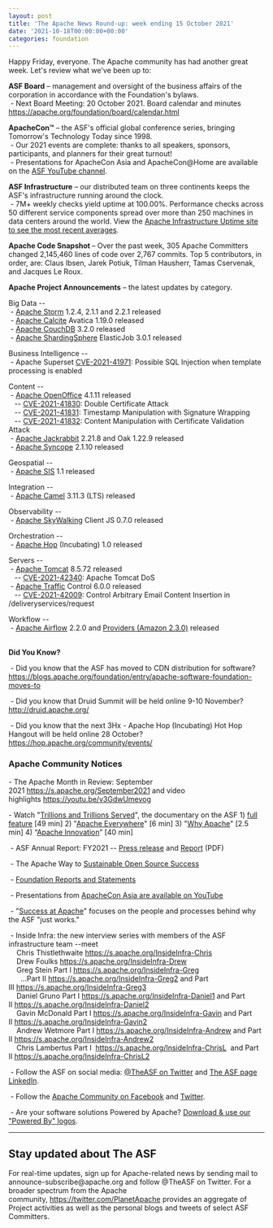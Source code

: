 ```yaml
---
layout: post
title: 'The Apache News Round-up: week ending 15 October 2021'
date: '2021-10-18T00:00:00+00:00'
categories: foundation
---
```

<p></p><p></p><p></p><p></p><p></p><p></p><p></p><p></p><p></p><p></p><p></p><p></p><p></p><p></p><p>Happy Friday, everyone. The Apache community has had another great week. Let's review what we've been up to:</p><span style="font-weight: 700;">ASF Board</span>&nbsp;– management and oversight of the business affairs of the corporation in accordance with the Foundation's bylaws.<br>&nbsp;- Next Board Meeting: 20 October 2021. Board calendar and minutes <a href="https://apache.org/foundation/board/calendar.html" target="_blank">https://apache.org/foundation/board/calendar.html</a><p></p><p><span style="font-weight: 700;">ApacheCon™</span>&nbsp;–
 the ASF's official global conference series, bringing Tomorrow's 
Technology Today since 1998. <br>&nbsp;- Our 2021 events are complete: thanks to all speakers, sponsors, participants, and planners for their great turnout! <br>&nbsp;- Presentations for ApacheCon Asia and ApacheCon@Home are available on the <a href="https://www.youtube.com/c/TheApacheFoundation/" target="_blank">ASF YouTube channel</a>.</p><p><span style="font-weight: 700;">ASF Infrastructure</span>&nbsp;– our distributed team on three continents keeps the ASF's infrastructure running around the clock.<br>&nbsp;-
 7M+ weekly checks yield uptime at 100.00%. Performance checks across 50 
different service components spread over more than 250 machines in data 
centers around the world. View the <a href="http://www.apache.org/uptime/" target="_blank">Apache Infrastructure Uptime site to see the most recent averages</a>.<br></p><p><span style="font-weight: 700;">Apache Code Snapshot&nbsp;</span>–
 Over the past week, 305 Apache Committers changed 2,145,460 lines of 
code over 2,767 commits. Top 5 contributors, in order, are: Claus Ibsen, Jarek Potiuk, Tilman Hausherr, Tamas Cservenak, and Jacques Le Roux. <span style="font-weight: 700;"></span></p><p><span style="font-weight: 700;">Apache Project Announcements</span>&nbsp;– the latest updates by category.</p>Big Data --<br>&nbsp;- <a href="https://storm.apache.org/" target="_blank">Apache </a><span class="il"><a href="https://storm.apache.org/" target="_blank">Storm</a></span> 1.2.4, 2.1.1 and 2.2.1 released <br>&nbsp;- <a href="https://calcite.apache.org/" target="_blank">Apache </a><span class="il"><a href="https://calcite.apache.org/" target="_blank">Calcite</a></span> Avatica 1.19.0 released <br>&nbsp;- <a href="https://couchdb.apache.org/" target="_blank">Apache </a><span class="il"><a href="https://couchdb.apache.org/" target="_blank">CouchDB</a></span> 3.2.0 released<br>&nbsp;- <a href="https://shardingsphere.apache.org/elasticjob/" target="_blank">Apache </a><span class="il"><a href="https://shardingsphere.apache.org/elasticjob/" target="_blank">ShardingSphere</a></span> ElasticJob 3.0.1 released<a href="https://shardingsphere.apache.org/elasticjob/" rel="noreferrer" target="_blank" data-saferedirecturl="https://www.google.com/url?q=https://shardingsphere.apache.org/elasticjob/&amp;source=gmail&amp;ust=1634397205465000&amp;usg=AFQjCNG-Yog9fSpz-aDGGP143-bkHjCm8w"></a><p></p><p>Business Intelligence --<br>&nbsp;- Apache Superset <a href="https://s.apache.org/tkdgs" target="_blank">CVE-2021-41971</a>: Possible SQL Injection when
 template processing is enabled<br></p><p></p><p></p><p>Content --<br>&nbsp;- <a href="https://www.openoffice.org/" target="_blank">Apache </a><span class="il"><a href="https://www.openoffice.org/" target="_blank">OpenOffice</a></span> 4.1.11 released<br>&nbsp;&nbsp; -- <a href="https://s.apache.org/sv503" target="_blank">CVE-2021-41830</a>: Double Certificate Attack <br>&nbsp;&nbsp; -- <a href="https://s.apache.org/46tre" target="_blank">CVE-2021-41831</a>: Timestamp Manipulation with
 Signature Wrapping<br>&nbsp;&nbsp; -- <a href="https://s.apache.org/fm3ys" target="_blank">CVE-2021-41832</a>: Content Manipulation with
 Certificate Validation Attack<br>&nbsp;- <a href="http://jackrabbit.apache.org/" target="_blank">Apache </a><span class="il"><a href="http://jackrabbit.apache.org/" target="_blank">Jackrabbit</a></span> 2.21.8 and Oak 1.22.9 released<br>&nbsp;- <a href="https://syncope.apache.org/" target="_blank">Apache </a><span class="il"><a href="https://syncope.apache.org/" target="_blank">Syncope</a></span> 2.1.10 released<br></p><p>Geospatial --<br>
&nbsp;- <a href="http://sis.apache.org/" target="_blank">Apache </a><span class="il"><a href="http://sis.apache.org/" target="_blank">SIS</a></span> 1.1 released <br>
</p>Integration --<br>&nbsp;- <a href="https://camel.apache.org/" target="_blank">Apache Camel</a> 3.11.3 (LTS) released<p></p><p>Observability --<br>
&nbsp;- <a href="https://skywalking.apache.org/" target="_blank">Apache </a><span class="il"><a href="https://skywalking.apache.org/" target="_blank">SkyWalking</a></span> Client JS 0.7.0 released<br>
</p><p></p><p>Orchestration --<br>
&nbsp;- <a href="https://hop.apache.org/" target="_blank">Apache </a><span class="il"><a href="https://hop.apache.org/" target="_blank">Hop</a></span> (Incubating) 1.0 released</p><p></p>Servers --<br>&nbsp;- <a href="https://tomcat.apache.org/" target="_blank">Apache </a><span class="il"><a href="https://tomcat.apache.org/" target="_blank">Tomcat</a></span> 8.5.72 released<br>&nbsp;&nbsp; -- <a href="https://s.apache.org/kcemf" target="_blank">CVE-2021-42340</a>: Apache Tomcat DoS<br>&nbsp;- <a href="https://trafficserver.apache.org/" target="_blank">Apache Traffic</a> Control 6.0.0 released<br>&nbsp;&nbsp; -- <a href="https://s.apache.org/7y11l" target="_blank">CVE-2021-42009</a>: Control Arbitrary Email Content
 Insertion in /deliveryservices/request <p></p><p>Workflow --<br>&nbsp;- <a href="https://airflow.apache.org/" target="_blank">Apache Airflow</a> 2.2.0 and <a href="https://s.apache.org/hzu9p" target="_blank">Providers (Amazon 2.3.0)</a> released<br><br></p><p></p><p><span style="font-weight: 700;">Did You Know?</span><br></p><p>&nbsp;- Did you know that the ASF has moved to CDN distribution for software? <a href="https://blogs.apache.org/foundation/entry/apache-software-foundation-moves-to" target="_blank">https://blogs.apache.org/foundation/entry/apache-software-foundation-moves-to</a> <br></p><p>&nbsp;- Did you know that Druid Summit will be held online 9-10 November? <a href="http://druid.apache.org/" target="_blank">http://druid.apache.org/</a> <br></p><p>&nbsp;- Did you know that the next 3Hx - Apache Hop (Incubating) Hot Hop Hangout will be held online 28 October? <a href="https://hop.apache.org/community/events/" target="_blank">https://hop.apache.org/community/events/</a> <br></p>

<h3>Apache Community Notices</h3>

<p>- The Apache Month in Review: September 2021&nbsp;<a href="https://s.apache.org/September2021" target="_blank">https://s.apache.org/September2021</a>&nbsp;and video highlights&nbsp;<a href="https://youtu.be/v3GdwUmevog" target="_blank">https://youtu.be/v3GdwUmevog</a></p><p>- Watch "<a href="https://www.youtube.com/watch?v=JUt2nb0mgwg" target="_blank">Trillions and Trillions Served</a>", the documentary on the ASF 1) <a href="https://www.youtube.com/watch?v=JUt2nb0mgwg" target="_blank">full feature</a> [49 min] 2) "<a href="https://www.youtube.com/watch?v=nXtIti9jMFI" target="_blank">Apache Everywhere</a>" [6 min] 3) "<a href="https://www.youtube.com/watch?v=YM5dLvNatRs" target="_blank">Why Apache</a>" [2.5 min] 4)&nbsp;“<a href="https://www.youtube.com/watch?v=qkvqJaX4S50" target="_blank">Apache Innovation</a>” [40 min]&nbsp;<br></p><p>&nbsp;- ASF Annual Report: FY2021 -- <a href="https://blogs.apache.org/foundation/entry/the-apache-software-foundation-announces78" target="_blank">Press release</a>&nbsp;and&nbsp;<a href="https://www.apache.org/foundation/docs/FY2021AnnualReport.pdf" target="_blank" style="background-color: rgb(255, 255, 255);">Report</a>&nbsp;(PDF)</p><p>&nbsp;- The Apache Way to <a href="https://s.apache.org/GhnI" target="_blank">Sustainable Open Source Success</a>&nbsp;</p><p>&nbsp;- <a href="http://www.apache.org/foundation/reports.html" target="_blank">Foundation Reports and Statements</a><br></p><p>&nbsp;- Presentations from <a href="https://www.youtube.com/c/TheApacheFoundation/playlists?app=desktop&amp;view=50&amp;sort=dd&amp;shelf_id=2" target="_blank">ApacheCon Asia are available on YouTube</a></p><p>&nbsp;- "<a href="https://blogs.apache.org/foundation/category/SuccessAtApache" target="_blank">Success at Apache</a>" focuses on the people and processes behind why the ASF "just works."&nbsp;<br></p><div><p>&nbsp;- Inside Infra: the new interview series with members of the ASF infrastructure team --meet&nbsp;<br>&nbsp; &nbsp; Chris Thistlethwaite&nbsp;<a href="https://s.apache.org/InsideInfra-Chris" target="_blank">https://s.apache.org/InsideInfra-Chris</a><br>&nbsp; &nbsp; Drew Foulks&nbsp;<a href="https://s.apache.org/InsideInfra-Drew" rel="noreferrer" target="_blank" data-saferedirecturl="https://www.google.com/url?q=https://s.apache.org/InsideInfra-Drew&amp;source=gmail&amp;ust=1588339104628000&amp;usg=AFQjCNF9dVEn48pV7o9HBG14sP9uprU8Xw">https://s.apache.org/InsideInf<wbr>ra-Drew</a><br>&nbsp; &nbsp; Greg Stein Part I&nbsp;<a href="https://s.apache.org/InsideInfra-Greg" target="_blank">https://s.apache.org/InsideInfra-Greg</a><br>&nbsp; &nbsp; &nbsp; ...Part II&nbsp;<a href="https://s.apache.org/InsideInfra-Greg2" target="_blank">https://s.apache.org/InsideInfra-Greg2</a>&nbsp;and Part III&nbsp;<a href="https://s.apache.org/InsideInfra-Greg3" target="_blank">https://s.apache.org/InsideInfra-Greg3</a><br>&nbsp; &nbsp; Daniel Gruno Part I&nbsp;<a href="https://s.apache.org/InsideInfra-Daniel1" target="_blank">https://s.apache.org/InsideInfra-Daniel1</a>&nbsp;and Part II&nbsp;<a href="https://s.apache.org/InsideInfra-Daniel2" target="_blank">https://s.apache.org/InsideInfra-Daniel2</a><br>&nbsp;&nbsp;&nbsp; Gavin McDonald Part I&nbsp;<a href="https://s.apache.org/InsideInfra-Gavin" target="_blank">https://s.apache.org/InsideInfra-Gavin</a>&nbsp;and Part II&nbsp;<a href="https://s.apache.org/InsideInfra-Gavin2" target="_blank">https://s.apache.org/InsideInfra-Gavin2</a><br>&nbsp;&nbsp;&nbsp; Andrew Wetmore Part I&nbsp;<a href="https://s.apache.org/InsideInfra-Andrew" target="_blank">https://s.apache.org/InsideInfra-Andrew</a>&nbsp;and Part II&nbsp;<a href="https://s.apache.org/InsideInfra-Andrew2" target="_blank">https://s.apache.org/InsideInfra-Andrew2</a><br>&nbsp; &nbsp; Chris Lambertus Part I&nbsp;&nbsp;<a href="https://s.apache.org/InsideInfra-ChrisL" target="_blank">https://s.apache.org/InsideInfra-ChrisL</a>&nbsp; and Part II&nbsp;<a href="https://s.apache.org/InsideInfra-ChrisL2" target="_blank">https://s.apache.org/InsideInfra-ChrisL2</a></p></div><div><p>&nbsp;- Follow the ASF on social media: <a href="https://twitter.com/TheASF" target="_blank">@TheASF on Twitter</a>&nbsp;and <a href="https://www.linkedin.com/company/the-apache-software-foundation" target="_blank">The ASF page LinkedIn</a>.&nbsp;<br></p><p>&nbsp;- Follow the <a href="https://www.facebook.com/ApacheSoftwareFoundation/" target="_blank">Apache Community on Facebook</a>&nbsp;and <a href="https://twitter.com/ApacheCommunity" target="_blank">Twitter</a>.&nbsp;</p></div><div>&nbsp;- Are your software solutions Powered by Apache? <a href="http://www.apache.org/foundation/press/kit/#poweredby" target="_blank">Download &amp; use our "Powered By" logos</a>.<br></div><p><span class="LrzXr"></span><span class="LrzXr"></span></p><div><hr>
<h2>Stay updated about The ASF</h2>
<p>For real-time updates, sign up for Apache-related news by sending 
mail to announce-subscribe@apache.org and follow @TheASF on Twitter. For
 a broader spectrum from the Apache community,&nbsp;<a href="https://twitter.com/PlanetApache">https://twitter.com/PlanetApache</a>&nbsp;provides an aggregate of Project activities as well as the personal blogs and tweets of select ASF Committers.</p></div><p><br></p><p></p><p></p><p></p><p></p><p></p><p></p><p></p><p></p><p></p><p><br></p><p></p><p></p><p></p><p></p><p></p><p></p><p></p><p></p>
